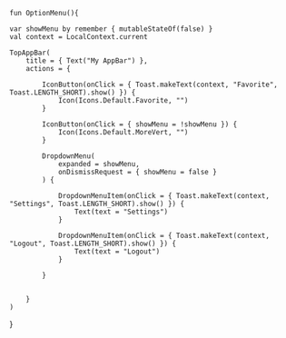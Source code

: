     fun OptionMenu(){

    var showMenu by remember { mutableStateOf(false) }
    val context = LocalContext.current

    TopAppBar(
        title = { Text("My AppBar") },
        actions = {

            IconButton(onClick = { Toast.makeText(context, "Favorite", Toast.LENGTH_SHORT).show() }) {
                Icon(Icons.Default.Favorite, "")
            }

            IconButton(onClick = { showMenu = !showMenu }) {
                Icon(Icons.Default.MoreVert, "")
            }

            DropdownMenu(
                expanded = showMenu,
                onDismissRequest = { showMenu = false }
            ) {

                DropdownMenuItem(onClick = { Toast.makeText(context, "Settings", Toast.LENGTH_SHORT).show() }) {
                    Text(text = "Settings")
                }

                DropdownMenuItem(onClick = { Toast.makeText(context, "Logout", Toast.LENGTH_SHORT).show() }) {
                    Text(text = "Logout")
                }

            }


        }
    )


}
